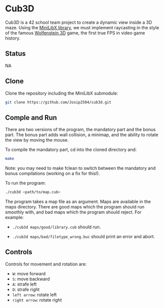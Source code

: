 # Cub3D

Cub3D is a 42 school team project to create a dynamic view inside a 3D maze. Using the [MiniLibX library](https://github.com/42Paris/minilibx-linux), we must implement raycasting in the style of the famous [Wolfenstein 3D](https://en.wikipedia.org/wiki/Wolfenstein_3D) game, the first true FPS in video game history.

## Status

NA

## Clone

Clone the repository including the MiniLibX submodule:

```sh
git clone https://github.com/Josip2504/cub3d.git
```
## Comple and Run

There are two versions of the program, the mandatory part and the bonus part. The bonus part adds wall collision, a minimap, and the ability to rotate the view by moving the mouse.

To compile the mandatory part, cd into the cloned directory and:
```sh
make
```
Note: you may need to make fclean to switch between the mandatory and bonus compilations (working on a fix for this!).

To run the program:
```sh
./cub3d <path/to/map.cub>
```
The program takes a map file as an argument. Maps are available in the maps directory. There are good maps which the program should run smoothly with, and bad maps which the program should reject. For example:

- `./cub3d maps/good/library.cub` should run.

- `./cub3d maps/bad/filetype_wrong.buc` should print an error and abort.

## Controls

Controls for movement and rotation are:

- `W`: move forward
- `S`: move backward
- `A`: strafe left
- `D`: strafe right
- `left arrow`: rotate left
- `right arrow`: rotate right
